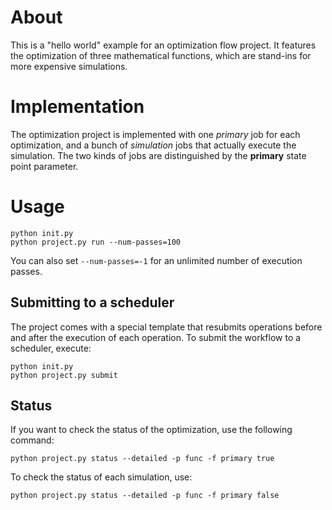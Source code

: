 # About

This is a "hello world" example for an optimization flow project.
It features the optimization of three mathematical functions, which are stand-ins for more expensive simulations.

# Implementation

The optimization project is implemented with one *primary* job for each optimization, and a bunch of *simulation* jobs that actually execute the simulation.
The two kinds of jobs are distinguished by the **primary** state point parameter.

# Usage

```
python init.py
python project.py run --num-passes=100
```

You can also set `--num-passes=-1` for an unlimited number of execution passes.


## Submitting to a scheduler

The project comes with a special template that resubmits operations before and after the execution of each operation.
To submit the workflow to a scheduler, execute:

```
python init.py
python project.py submit
```

## Status

If you want to check the status of the optimization, use the following command:

```
python project.py status --detailed -p func -f primary true
```

To check the status of each simulation, use:

```
python project.py status --detailed -p func -f primary false
```
